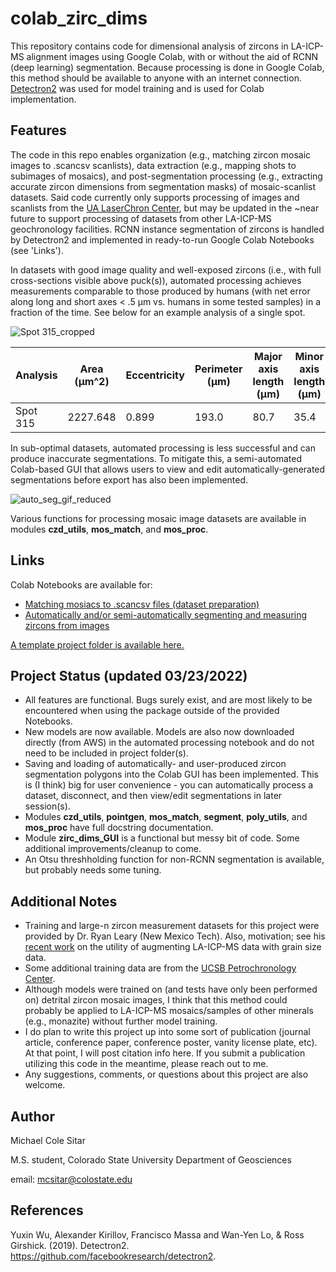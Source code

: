 # colab_zirc_dims
This repository contains code for dimensional analysis of zircons in LA-ICP-MS alignment images using Google Colab, with or without the aid of RCNN (deep learning) segmentation. Because processing is done in Google Colab, this method should be available to anyone with an internet connection. [Detectron2](https://github.com/facebookresearch/detectron2) was used for model training and is used for Colab implementation.

## Features
The code in this repo enables organization (e.g., matching zircon mosaic images to .scancsv scanlists), data extraction (e.g., mapping shots to subimages of mosaics), and post-segmentation processing (e.g., extracting accurate zircon dimensions from segmentation masks) of mosaic-scanlist datasets. Said code currently only supports processing of images and scanlists from the [UA LaserChron Center](https://sites.google.com/laserchron.org/arizonalaserchroncenter/home), but may be updated in the ~near future to support processing of datasets from other LA-ICP-MS geochronology facilities. RCNN instance segmentation of zircons is handled by Detectron2 and implemented in ready-to-run Google Colab Notebooks (see 'Links').

In datasets with good image quality and well-exposed zircons (i.e., with full cross-sections visible above puck(s)), automated processing achieves measurements comparable to those produced by humans (with net error along long and short axes < .5 μm vs. humans in some tested samples) in a fraction of the time. See below for an example analysis of a single spot.

![Spot 315_cropped](https://user-images.githubusercontent.com/74220513/139790689-a68c5cf8-7c6b-4158-b555-76b6718673b8.png)

| Analysis | Area (µm^2) | Eccentricity | Perimeter (µm) | Major axis length (µm) | Minor axis length (µm) |
|----------|-------------|--------------|----------------|------------------------|------------------------|
| Spot 315 | 2227.648    | 0.899        | 193.0          | 80.7                   | 35.4                   |

In sub-optimal datasets, automated processing is less successful and can produce inaccurate segmentations. To mitigate this, a semi-automated Colab-based GUI that allows users to view and edit automatically-generated segmentations before export has also been implemented.

![auto_seg_gif_reduced](https://user-images.githubusercontent.com/74220513/139791884-b88c9854-c825-4a95-a678-598abb204eea.gif)

Various functions for processing mosaic image datasets are available in modules **czd_utils**, **mos_match**, and **mos_proc**.

## Links
Colab Notebooks are available for:
- [Matching mosiacs to .scancsv files (dataset preparation)](https://colab.research.google.com/drive/1C86P4c7wPtSU4xugfnCgA8AadvvE0SGf?usp=sharing)
- [Automatically and/or semi-automatically segmenting and measuring zircons from images](https://colab.research.google.com/drive/1n4fCN-NnfVQmvZN7iMKsKuBSvL94Odz9?usp=sharing)

[A template project folder is available here.](https://drive.google.com/drive/folders/1cFOoxp2ELt_W6bqY24EMpxQFmI00baDl?usp=sharing)

## Project Status (updated 03/23/2022)
- All features are functional. Bugs surely exist, and are most likely to be encountered when using the package outside of the provided Notebooks.
- New models are now available.  Models are also now downloaded directly (from AWS) in the automated processing notebook and do not need to be included in project folder(s).
- Saving and loading of automatically- and user-produced zircon segmentation polygons into the Colab GUI has been implemented. This is (I think) big for user convenience - you can automatically process a dataset, disconnect, and then view/edit segmentations in later session(s).
- Modules **czd_utils**, **pointgen**, **mos_match**, **segment**, **poly_utils**, and **mos_proc** have full docstring documentation.
- Module **zirc_dims_GUI** is a functional but messy bit of code. Some additional improvements/cleanup to come.
- An Otsu threshholding function for non-RCNN segmentation is available, but probably needs some tuning.

## Additional Notes
- Training and large-n zircon measurement datasets for this project were provided by Dr. Ryan Leary (New Mexico Tech). Also, motivation; see his [recent work](https://doi.org/10.1029/2019JB019226) on the utility of augmenting LA-ICP-MS data with grain size data.
- Some additional training data are from the [UCSB Petrochronology Center](https://www.petrochronology.com/).
- Although models were trained on (and tests have only been performed on) detrital zircon mosaic images, I think that this method could probably be applied to LA-ICP-MS mosaics/samples of other minerals (e.g., monazite) without further model training.
- I do plan to write this project up into some sort of publication (journal article, conference paper, conference poster, vanity license plate, etc). At that point, I will post citation info here. If you submit a publication utilizing this code in the meantime, please reach out to me.
- Any suggestions, comments, or questions about this project are also welcome.

## Author
Michael Cole Sitar

M.S. student, Colorado State University Department of Geosciences

email: mcsitar@colostate.edu

## References

Yuxin Wu, Alexander Kirillov, Francisco Massa and Wan-Yen Lo, & Ross Girshick. (2019). Detectron2. https://github.com/facebookresearch/detectron2.
